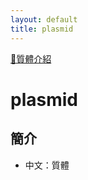 ```yaml
---
layout: default
title: plasmid
---
```


[🎥質體介紹](https://www.youtube.com/watch?v=SdqJFA6mOkI&ab_channel=Addgene)

# plasmid

## 簡介

- 中文：質體